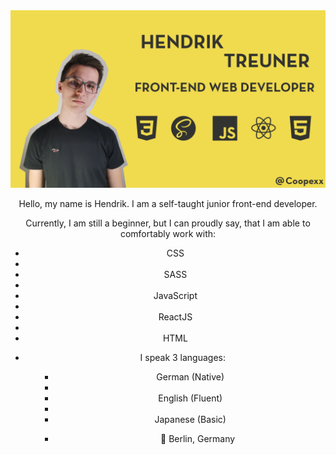 <div align="center">
    <img src="https://github.com/Coopexx/Coopexx/blob/main/banner.png">
    <p>Hello, my name is Hendrik. I am a self-taught junior front-end developer.</p>
    <p>Currently, I am still a beginner, but I can proudly say, that I am able to comfortably work with:<p>
    <ul>
        <li>CSS<li>
        <li>SASS<li>
        <li>JavaScript<li>
        <li>ReactJS<li>
        <li>HTML<li>
    <ul>
    <p>I speak 3 languages:<p>
    <ul>
        <li>German (Native)<li>
        <li>English (Fluent)<li>
        <li>Japanese (Basic)<li>
    <ul>
    <p>📍 Berlin, Germany</p>   
</div>
